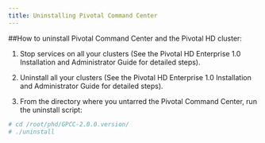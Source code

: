 ```yaml
---
title: Uninstalling Pivotal Command Center
---
```


##How to uninstall Pivotal Command Center and the Pivotal HD cluster:

1.	Stop services on all your clusters (See the Pivotal HD Enterprise 1.0 Installation
  	and Administrator Guide for detailed steps).

2.	Uninstall all your clusters (See the Pivotal HD Enterprise 1.0 Installation and
  	Administrator Guide for detailed steps).

3.	From the directory where you untarred the Pivotal Command Center, run the
  	uninstall script:

```bash
# cd /root/phd/GPCC-2.0.0.version/
# ./uninstall
```


